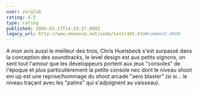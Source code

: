 ```yaml
---
user: zorglub
rating: 4.5
type: rating
published: 2006-02-17T14:29:37.000Z
legacy_url: http://www.emunova.net/veda/test/445.htm#comment-4660
---
```

A mon avis aussi le meilleur des trois, Chris Huelsbeck s'est surpassé dans la conception des soundtracks, le level design est aux petits oignons, on sent tout l'amour que les développeurs portent aux jeux "consoles" de l'époque et plus particulièrement la petite console nec dont le niveau shoot em up est une reprise/hommage du shoot arcade "aero blaster" (si si... le niveau traçant avec les "patins" qui s'adjoignent au vaisseau).